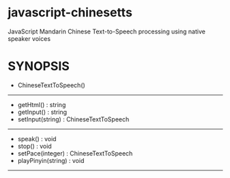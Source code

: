 javascript-chinesetts
=====================

JavaScript Mandarin Chinese Text-to-Speech processing using native speaker voices

# SYNOPSIS #

+ ChineseTextToSpeech()

***

+ getHtml() : string
+ getInput() : string
+ setInput(string) : ChineseTextToSpeech

***

+ speak() : void
+ stop() : void
+ setPace(integer) : ChineseTextToSpeech
+ playPinyin(string) : void

***

